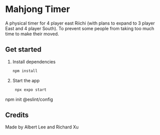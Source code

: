 # Mahjong Timer

A physical timer for 4 player east Riichi (with plans to expand to 3 player East and 4 player South). To prevent some people from taking too much time to make their moved. 

## Get started

1. Install dependencies

   ```bash
   npm install
   ```

2. Start the app

   ```bash
    npx expo start
   ```

npm init @eslint/config


## Credits

Made by Albert Lee and Richard Xu